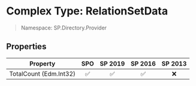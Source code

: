 # Complex Type: RelationSetData

> Namespace: SP.Directory.Provider

## Properties

Property | SPO | SP 2019 | SP 2016 | SP 2013
----------|:---:|:-------:|:-------:|:-------:
TotalCount (Edm.Int32) | ✅ | ✅ | ✅ | ❌